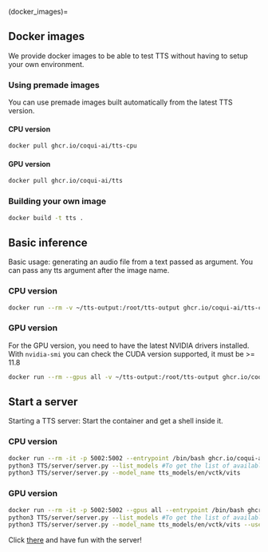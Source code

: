 (docker_images)=
## Docker images
We provide docker images to be able to test TTS without having to setup your own environment.

### Using premade images
You can use premade images built automatically from the latest TTS version.

#### CPU version
```bash
docker pull ghcr.io/coqui-ai/tts-cpu
```
#### GPU version
```bash
docker pull ghcr.io/coqui-ai/tts
```

### Building your own image
```bash
docker build -t tts .
```

## Basic inference
Basic usage: generating an audio file from a text passed as argument.
You can pass any tts argument after the image name.

### CPU version
```bash
docker run --rm -v ~/tts-output:/root/tts-output ghcr.io/coqui-ai/tts-cpu --text "Hello." --out_path /root/tts-output/hello.wav
```
### GPU version
For the GPU version, you need to have the latest NVIDIA drivers installed.
With `nvidia-smi` you can check the CUDA version supported, it must be >= 11.8

```bash
docker run --rm --gpus all -v ~/tts-output:/root/tts-output ghcr.io/coqui-ai/tts --text "Hello." --out_path /root/tts-output/hello.wav --use_cuda true
```

## Start a server
Starting a TTS server:
Start the container and get a shell inside it.

### CPU version
```bash
docker run --rm -it -p 5002:5002 --entrypoint /bin/bash ghcr.io/coqui-ai/tts-cpu
python3 TTS/server/server.py --list_models #To get the list of available models
python3 TTS/server/server.py --model_name tts_models/en/vctk/vits
```

### GPU version
```bash
docker run --rm -it -p 5002:5002 --gpus all --entrypoint /bin/bash ghcr.io/coqui-ai/tts
python3 TTS/server/server.py --list_models #To get the list of available models
python3 TTS/server/server.py --model_name tts_models/en/vctk/vits --use_cuda true
```

Click [there](http://[::1]:5002/) and have fun with the server!